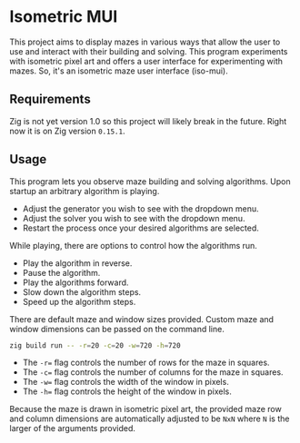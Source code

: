 # Isometric MUI

This project aims to display mazes in various ways that allow the user to use and interact with their building and solving. This program experiments with isometric pixel art and offers a user interface for experimenting with mazes. So, it's an isometric maze user interface (iso-mui).

## Requirements

Zig is not yet version 1.0 so this project will likely break in the future. Right now it is on Zig version `0.15.1`. 

## Usage

This program lets you observe maze building and solving algorithms. Upon startup an arbitrary algorithm is playing.

- Adjust the generator you wish to see with the dropdown menu.
- Adjust the solver you wish to see with the dropdown menu.
- Restart the process once your desired algorithms are selected.

While playing, there are options to control how the algorithms run.

- Play the algorithm in reverse.
- Pause the algorithm.
- Play the algorithms forward.
- Slow down the algorithm steps.
- Speed up the algorithm steps.

There are default maze and window sizes provided. Custom maze and window dimensions can be passed on the command line.

```zsh
zig build run -- -r=20 -c=20 -w=720 -h=720
```

- The `-r=` flag controls the number of rows for the maze in squares.
- The `-c=` flag controls the number of columns for the maze in squares.
- The `-w=` flag controls the width of the window in pixels.
- The `-h=` flag controls the height of the window in pixels.

Because the maze is drawn in isometric pixel art, the provided maze row and column dimensions are automatically adjusted to be `NxN` where `N` is the larger of the arguments provided.


